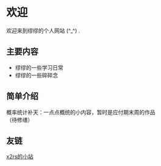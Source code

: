 # 欢迎

欢迎来到缪缪的个人网站 (^_^) .

## 主要内容

* 缪缪的一些学习日常
* 缪缪的一些碎碎念

## 简单介绍
   概率统计补天：一点点概统的小内容，暂时是应付期末周的作品  
   （待修缮）

## 友链
[x2rs的小站](https://x2rs.github.io)